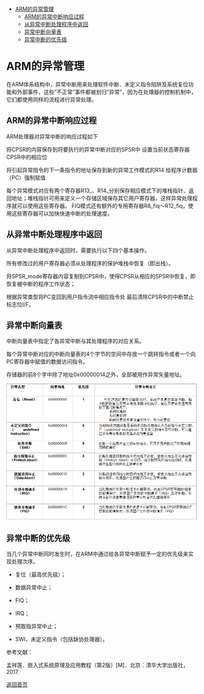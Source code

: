 - [ARM的异常管理](#arm的异常管理)
  - [ARM的异常中断响应过程](#arm的异常中断响应过程)
  - [从异常中断处理程序中返回](#从异常中断处理程序中返回)
  - [异常中断向量表](#异常中断向量表)
  - [异常中断的优先级](#异常中断的优先级)


# ARM的异常管理

在ARM体系结构中，异常中断用来处理软件中断、未定义指令陷阱及系统复位功能和外部事件，这些“不正常”事件都被划归“异常”，因为在处理器的控制机制中，它们都使用同样的流程进行异常处理。 

## ARM的异常中断响应过程

ARM处理器对异常中断的响应过程如下

将CPSR的内容保存到将要执行的异常中断对应的SPSR中 设置当前状态寄存器CPSR中的相应位 

将引起异常指令的下一条指令的地址保存到新的异常工作模式的R14 
给程序计数器（PC）强制赋值 

每个异常模式对应有两个寄存器R13\_<mode>、R14\_<mode>分别保存相应模式下的堆栈指针、返回地址；堆栈指针可用来定义一个存储区域保存其它用户寄存器，这样异常处理程序就可以使用这些寄存器。
FIQ模式还有额外的专用寄存器R8_fiq～R12_fiq，使用这些寄存器可以加快快速中断的处理速度。 

## 从异常中断处理程序中返回

从异常中断处理程序中返回时，需要执行以下四个基本操作。

所有修改过的用户寄存器必须从处理程序的保护堆栈中恢复（即出栈）。

将SPSR_mode寄存器内容复制到CPSR中，使得CPSR从相应的SPSR中恢复，即恢复被中断的程序工作状态；

根据异常类型将PC变回到用户指令流中相应指令处
最后清除CPSR中的中断禁止标志位I/F。 

## 异常中断向量表

中断向量表中指定了各异常中断与其处理程序的对应关系。 

每个异常中断对应的中断向量表的4个字节的空间中存放一个跳转指令或者一个向PC寄存器中赋值的数据访问指令。 

存储器的前8个字中除了地址0x00000014之外，全部被用作异常矢量地址。

![](https://raw.githubusercontent.com/timerring/picgo/master/picbed/image-20221211200616352.png)

## 异常中断的优先级 

当几个异常中断同时发生时，在ARM中通过给各异常中断赋予一定的优先级来实现处理次序。 

+ 复位（最高优先级）；
+ 数据异常中止；

+ FIQ；
+ IRQ；
+ 预取指异常中止；
+ SWI，未定义指令（包括缺协处理器）。 



参考文献：

孟祥莲．嵌入式系统原理及应用教程（第2版）[M]．北京：清华大学出版社，2017.



[返回首页](https://github.com/timerring/hardware-tutorial)